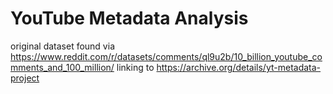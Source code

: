 # YouTube Metadata Analysis

original dataset found via https://www.reddit.com/r/datasets/comments/ql9u2b/10_billion_youtube_comments_and_100_million/ linking to https://archive.org/details/yt-metadata-project